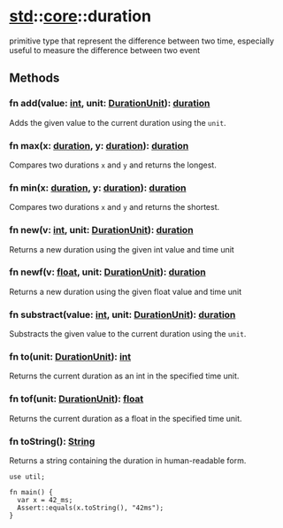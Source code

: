 # [std](/libs/std/)::[core](/libs/std/core/)::duration

primitive type that represent the difference between two time, especially useful to measure the difference between two event

## Methods
### fn add(value:&nbsp;[int](/libs/std/core/type.int.md), unit:&nbsp;[DurationUnit](/libs/std/core/enum.DurationUnit.md)):&nbsp;[duration](/libs/std/core/type.duration.md)<Badge text="native" />

Adds the given value to the current duration using the `unit`.
### fn max(x:&nbsp;[duration](/libs/std/core/type.duration.md), y:&nbsp;[duration](/libs/std/core/type.duration.md)):&nbsp;[duration](/libs/std/core/type.duration.md)<Badge text="native" /><Badge text="static" />

Compares two durations `x` and `y` and returns the longest.
### fn min(x:&nbsp;[duration](/libs/std/core/type.duration.md), y:&nbsp;[duration](/libs/std/core/type.duration.md)):&nbsp;[duration](/libs/std/core/type.duration.md)<Badge text="native" /><Badge text="static" />

Compares two durations `x` and `y` and returns the shortest.
### fn new(v:&nbsp;[int](/libs/std/core/type.int.md), unit:&nbsp;[DurationUnit](/libs/std/core/enum.DurationUnit.md)):&nbsp;[duration](/libs/std/core/type.duration.md)<Badge text="native" /><Badge text="static" />

Returns a new duration using the given int value and time unit
### fn newf(v:&nbsp;[float](/libs/std/core/type.float.md), unit:&nbsp;[DurationUnit](/libs/std/core/enum.DurationUnit.md)):&nbsp;[duration](/libs/std/core/type.duration.md)<Badge text="native" /><Badge text="static" />

Returns a new duration using the given float value and time unit
### fn substract(value:&nbsp;[int](/libs/std/core/type.int.md), unit:&nbsp;[DurationUnit](/libs/std/core/enum.DurationUnit.md)):&nbsp;[duration](/libs/std/core/type.duration.md)<Badge text="native" />

Substracts the given value to the current duration using the `unit`.
### fn to(unit:&nbsp;[DurationUnit](/libs/std/core/enum.DurationUnit.md)):&nbsp;[int](/libs/std/core/type.int.md)<Badge text="native" />

Returns the current duration as an int in the specified time unit.
### fn tof(unit:&nbsp;[DurationUnit](/libs/std/core/enum.DurationUnit.md)):&nbsp;[float](/libs/std/core/type.float.md)<Badge text="native" />

Returns the current duration as a float in the specified time unit.
### fn toString():&nbsp;[String](/libs/std/core/type.String.md)<Badge text="native" />

Returns a string containing the duration in human-readable form.

```gcl
use util;

fn main() {
  var x = 42_ms;
  Assert::equals(x.toString(), "42ms");
}
```
